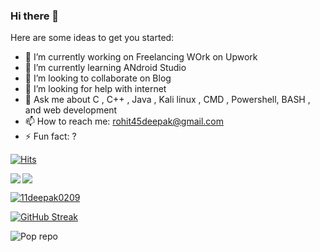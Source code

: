 ### Hi there 👋


Here are some ideas to get you started:

- 🔭 I’m currently working on Freelancing WOrk on Upwork
- 🌱 I’m currently learning ANdroid Studio
- 👯 I’m looking to collaborate on Blog 
- 🤔 I’m looking for help with internet
- 💬 Ask me about C , C++ , Java , Kali linux , CMD , Powershell, BASH , and  web development
- 📫 How to reach me: rohit45deepak@gmail.com
- ⚡ Fun fact: ?


[![Hits](https://hits.seeyoufarm.com/api/count/incr/badge.svg?url=https%3A%2F%2Fgithub.com%2F11deepak0209&count_bg=%2379C83D&title_bg=%23242748&icon=dev-dot-to.svg&icon_color=%2311E70C&title=DEV&edge_flat=false)](https://hits.seeyoufarm.com)

<img src='https://github-readme-stats.vercel.app/api?username=11deepak0209&show_icons=true&theme=algolia&count_private=true&line_height=40'  align="left" />
<img src='https://github-readme-stats.vercel.app/api/top-langs/?username=11deepak0209&theme=algolia&hide_langs_below=4' align="middle" />

<p align="left"> <a href="https://github.com/11deepak0209"><img src="https://github-profile-trophy.vercel.app/?username=11deepak0209&theme=dracula" alt="11deepak0209" /></a</p>

[![GitHub Streak](https://github-readme-streak-stats.herokuapp.com/?user=11deepak0209&theme=algolia)](https://git.io/streak-stats)

![Pop repo ](https://github-readme-stats.anuraghazra1.vercel.app/api/pin/?username=11deepak0209&repo=Mini-Project-in-C&theme=algolia)


